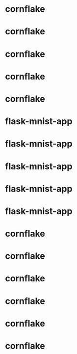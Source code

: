 # cornflake
# cornflake
# cornflake
# cornflake
# cornflake
# flask-mnist-app
# flask-mnist-app
# flask-mnist-app
# flask-mnist-app
# flask-mnist-app
# cornflake
# cornflake
# cornflake
# cornflake
# cornflake
# cornflake
